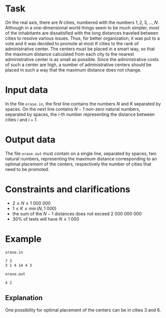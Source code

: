 
# Task

On the real axis, there are $N$ cities, numbered with the numbers $1, 2, 3, \dots, N$. Although in a one-dimensional world things seem to be much simpler, most of the inhabitants are dissatisfied with the long distances traveled between cities to resolve various issues. Thus, for better organization, it was put to a vote and it was decided to promote at most $K$ cities to the rank of administrative center. The centers must be placed in a smart way, so that the maximum distance calculated from each city to the nearest administrative center is as small as possible. Since the administrative costs of such a center are high, a number of administrative centers should be placed in such a way that the maximum distance does not change.

# Input data

In the file `orase.in`, the first line contains the numbers $N$ and $K$ separated by spaces. On the next line contains $N - 1$ non-zero natural numbers, separated by spaces, the $i$-th number representing the distance between cities $i$ and $i + 1$.

# Output data

The file `orase.out` must contain on a single line, separated by spaces, two natural numbers, representing the maximum distance corresponding to an optimal placement of the centers, respectively the number of cities that need to be promoted.

# Constraints and clarifications

* $2 \leq N \leq 1 \ 000 \ 000$
* $1 \leq K \leq \min(N, 1 \ 000)$
* the sum of the $N - 1$ distances does not exceed $2 \ 000 \ 000 \ 000$
* $30\%$ of tests will have $N \leq 1 \ 000$

# Example

`orase.in`
```
7 3
3 1 4 14 4 3
```

`orase.out`
```
4 2
```

## Explanation

One possibility for optimal placement of the centers can be in cities $3$ and $6$.
